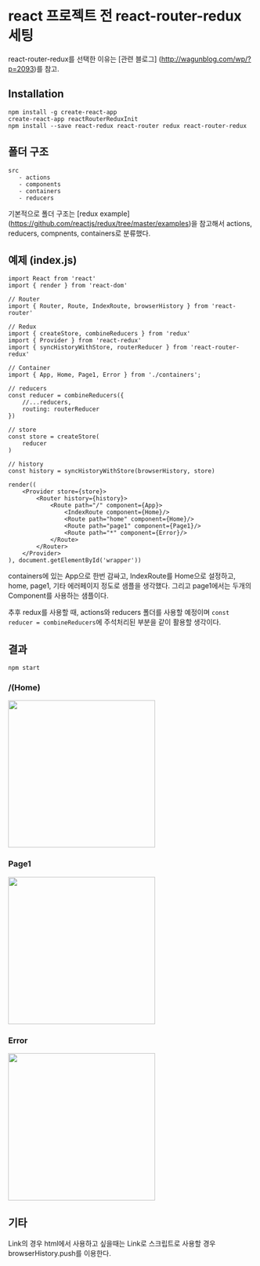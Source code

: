 # react 프로젝트 전 react-router-redux 세팅

react-router-redux를 선택한 이유는 [관련 블로그] (http://wagunblog.com/wp/?p=2093)를 참고. 

## Installation

```
npm install -g create-react-app
create-react-app reactRouterReduxInit
npm install --save react-redux react-router redux react-router-redux
```

## 폴더 구조

```
src
   - actions
   - components
   - containers
   - reducers
```

기본적으로 폴더 구조는 [redux example] (https://github.com/reactjs/redux/tree/master/examples)을 참고해서 actions, reducers, compnents, containers로 분류했다.

## 예제 (index.js)

```
import React from 'react'
import { render } from 'react-dom'

// Router
import { Router, Route, IndexRoute, browserHistory } from 'react-router'

// Redux
import { createStore, combineReducers } from 'redux'
import { Provider } from 'react-redux'
import { syncHistoryWithStore, routerReducer } from 'react-router-redux'

// Container
import { App, Home, Page1, Error } from './containers';

// reducers
const reducer = combineReducers({
    //...reducers,
    routing: routerReducer
})

// store
const store = createStore(
    reducer
)

// history
const history = syncHistoryWithStore(browserHistory, store)

render((
    <Provider store={store}>
        <Router history={history}>
            <Route path="/" component={App}>
                <IndexRoute component={Home}/>
                <Route path="home" component={Home}/>
                <Route path="page1" component={Page1}/>
                <Route path="*" component={Error}/>
            </Route>
        </Router>
    </Provider>
), document.getElementById('wrapper'))
```

containers에 있는 App으로 한번 감싸고, IndexRoute를 Home으로 설정하고, home, page1, 기타 에러페이지 정도로 샘플을 생각했다.
그리고 page1에서는 두개의 Component를 사용하는 샘플이다.
 
추후 redux를 사용할 때, actions와 reducers 폴더를 사용할 예정이며 `const reducer = combineReducers`에 주석처리된 부분을 같이 활용할 생각이다.

## 결과
```
npm start
```

### /(Home)
<img src="http://wagunblog.com/wp/wp-content/uploads/2016/08/reactRouterRedux1.png" width="300">

### Page1
<img src="http://wagunblog.com/wp/wp-content/uploads/2016/08/reactRouterRedux3.png" width="300">

### Error
<img src="http://wagunblog.com/wp/wp-content/uploads/2016/08/reactRouterRedux4.png" width="300">

## 기타

Link의 경우 html에서 사용하고 싶을때는 Link로 스크립트로 사용할 경우 browserHistory.push를 이용한다. 